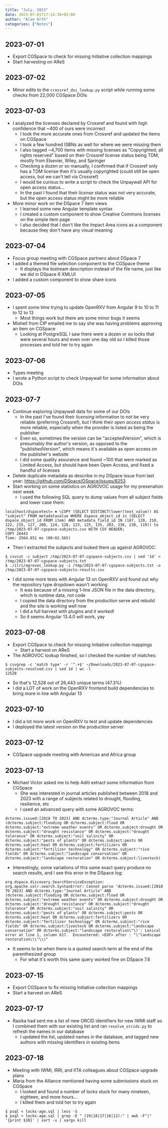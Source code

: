 ```yaml
---
title: "July, 2023"
date: 2023-07-01T17:14:36+03:00
author: "Alan Orth"
categories: ["Notes"]
---
```


## 2023-07-01

- Export CGSpace to check for missing Initiative collection mappings
- Start harvesting on AReS

## 2023-07-02

- Minor edits to the `crossref_doi_lookup.py` script while running some checks from 22,000 CGSpace DOIs

## 2023-07-03

- I analyzed the licenses declared by Crossref and found with high confidence that ~400 of ours were incorrect
  - I took the more accurate ones from Crossref and updated the items on CGSpace
  - I took a few hundred ISBNs as well for where we were missing them
  - I also tagged ~4,700 items with missing licenses as "Copyrighted; all rights reserved" based on their Crossref license status being TDM, mostly from Elsevier, Wiley, and Springer
  - Checking a dozen or so manually, I confirmed that if Crossref only has a TDM license then it's usually copyrighted (could still be open access, but we can't tell via Crossref)
  - I would be curious to write a script to check the Unpaywall API for open access status...
  - In the past I found that their *license* status was not very accurate, but the open access status might be more reliable
- More minor work on the DSpace 7 item views
  - I learned some new Angular template syntax
  - I created a custom component to show Creative Commons licenses on the simple item page
  - I also decided that I don't like the Impact Area icons as a component because they don't have any visual meaning

## 2023-07-04

- Focus group meeting with CGSpace partners about DSpace 7
- I added a themed file selection component to the CGSpace theme
  - It displays the bistream description instead of the file name, just like we did in DSpace 6 XMLUI
- I added a custom component to show share icons

## 2023-07-05

- I spent some time trying to update OpenRXV from Angular 9 to 10 to 11 to 12 to 13
  - Most things work but there are some minor bugs it seems
- Mishell from CIP emailed me to say she was having problems approving an item on CGSpace
  - Looking at PostgreSQL I saw there were a dozen or so locks that were several hours and even over one day old so I killed those processes and told her to try again

## 2023-07-06

- Types meeting
- I wrote a Python script to check Unpaywall for some information about DOIs

## 2023-07-7

- Continue exploring Unpaywall data for some of our DOIs
  - In the past I've found their _licensing_ information to not be very reliable (preferring Crossref), but I think their _open access status_ is more reliable, especially when the provider is listed as being the publisher
  - Even so, sometimes the version can be "acceptedVersion", which is presumably the author's version, as opposed to the "publishedVersion", which means it's available as open access on the publisher's website
  - I did some quality assurance and found ~100 that were marked as Limited Access, but should have been Open Access, and fixed a handful of licenses
- Delete duplicate metadata as describe in my DSpace issue from last year: https://github.com/DSpace/DSpace/issues/8253
- Start working on some statistics on AGROVOC usage for my presenation next week
  - I used the following SQL query to dump values from all subject fields and lower case them:

```console
localhost/dspacetest= ☘ \COPY (SELECT DISTINCT(lower(text_value)) AS "subject" FROM metadatavalue WHERE dspace_object_id in (SELECT dspace_object_id FROM item) AND metadata_field_id IN (187, 120, 210, 122, 215, 127, 208, 124, 128, 123, 125, 135, 203, 236, 238, 119)) to /tmp/2023-07-07-cgspace-subjects.csv WITH CSV HEADER;
COPY 26443
Time: 2564.851 ms (00:02.565)
```

- Then I extracted the subjects and looked them up against AGROVOC:

```console
$ csvcut -c subject /tmp/2023-07-07-cgspace-subjects.csv | sed '1d' > /tmp/2023-07-07-cgspace-subjects.txt
$ ./ilri/agrovoc_lookup.py -i /tmp/2023-07-07-cgspace-subjects.txt -o /tmp/2023-07-07-cgspace-subjects-results.csv
```

- I did some more tests with Angular 13 on OpenRXV and found out why the repository type dropdown wasn't working
  - It was because of a missing 1-line JSON file in the data directory, which is runtime data, not code
  - I copied the data directory from the production serve and rebuild and the site is working well now
  - I did a full harvest with plugins and it worked!
  - So it seems Angular 13.4.0 will work, yay

## 2023-07-08

- Export CGSpace to check for missing Initiative collection mappings
  - Start a harvest on AReS
- The AGROVOC lookup finished, so I checked the number of matches:

```console
$ csvgrep -c 'match type' -r '^.+$' ~/Downloads/2023-07-07-cgspace-subjects-resolved.csv | sed 1d | wc -l
12528
```

- So that's 12,528 out of 26,443 unique terms (47.3%)
- I did a LOT of work on the OpenRXV frontend build dependencies to bring more in line with Angular 13

## 2023-07-10

- I did a lot more work on OpenRXV to test and update dependencies
- I deployed the latest version on the production server

## 2023-07-12

- CGSpace upgrade meeting with Americas and Africa group

## 2023-07-13

- Michael Victor asked me to help Aditi extract some information from CGSpace
  - She was interested in journal articles published between 2018 and 2023 with a range of subjects related to drought, flooding, resilience, etc
  - I used an advanced query with some AGROVOC terms:

```console
dcterms.issued:[2018 TO 2023] AND dcterms.type:"Journal Article" AND (dcterms.subject:flooding OR dcterms.subject:flood OR dcterms.subject:"extreme weather events" OR dcterms.subject:drought OR dcterms.subject:"drought resistance" OR dcterms.subject:"drought tolerance" OR dcterms.subject:"soil salinity" OR dcterms.subject:"pests of plants" OR dcterms.subject:pests OR dcterms.subject:heat OR dcterms.subject:fertilizers OR dcterms.subject:"fertilizer technology" OR dcterms.subject:"rice fields" OR dcterms.subject:"landscape conservation" OR dcterms.subject:"landscape restoration" OR dcterms.subject:livestock)
```

- Interestingly, some variations of this same exact query produce no search results, and I see this error in the DSpace log:

```console
org.dspace.discovery.SearchServiceException: org.apache.solr.search.SyntaxError: Cannot parse 'dcterms.issued:[2018 TO 2023] AND dcterms.type:"Journal Article" AND (dcterms.subject:flooding OR dcterms.subject:flood OR dcterms.subject:"extreme weather events" OR dcterms.subject:drought OR dcterms.subject:"drought resistance" OR dcterms.subject:"drought tolerance" OR dcterms.subject:"soil salinity" OR dcterms.subject:"pests of plants" OR dcterms.subject:pests OR dcterms.subject:heat OR dcterms.subject:fertilizers OR dcterms.subject:"fertilizer technology" OR dcterms.subject:"rice fields" OR dcterms.subject:livestock OR dcterms.subject:"landscape conservation" OR dcterms.subject:"landscape restoration\"\)': Lexical error at line 1, column 617.  Encountered: <EOF> after : "\"landscape restoration\\\"\\)"
```

- It seems to be when there is a quoted search term at the end of the parenthesized group
  - For what it's worth this same query worked fine on DSpace 7.6

## 2023-07-15

- Export CGSpace to fix missing Initiative collection mappings
- Start a harvest on AReS

## 2023-07-17

- Rasika had sent me a list of new ORCID identifiers for new IWMI staff so I combined them with our existing list and ran `resolve_orcids.py` to refresh the names in our database
  - I updated the list, updated names in the database, and tagged new authors with missing identifiers in existing items

## 2023-07-18

- Meeting with IWMI, IRRI, and IITA colleagues about CGSpace upgrade plans
- Maria from the Alliance mentioned having some submissions stuck on CGSpace
  - I looked and found a number of locks stuck for many nineteen, eighteen, and more hours...
  - I killed them and told her to try again

```console
$ psql < locks-age.sql | less -S
$ psql < locks-age.sql | grep -E " (19|18|17|16|12):" | awk -F"|" '{print $10}' | sort -u | xargs kill
```

<!-- vim: set sw=2 ts=2: -->
